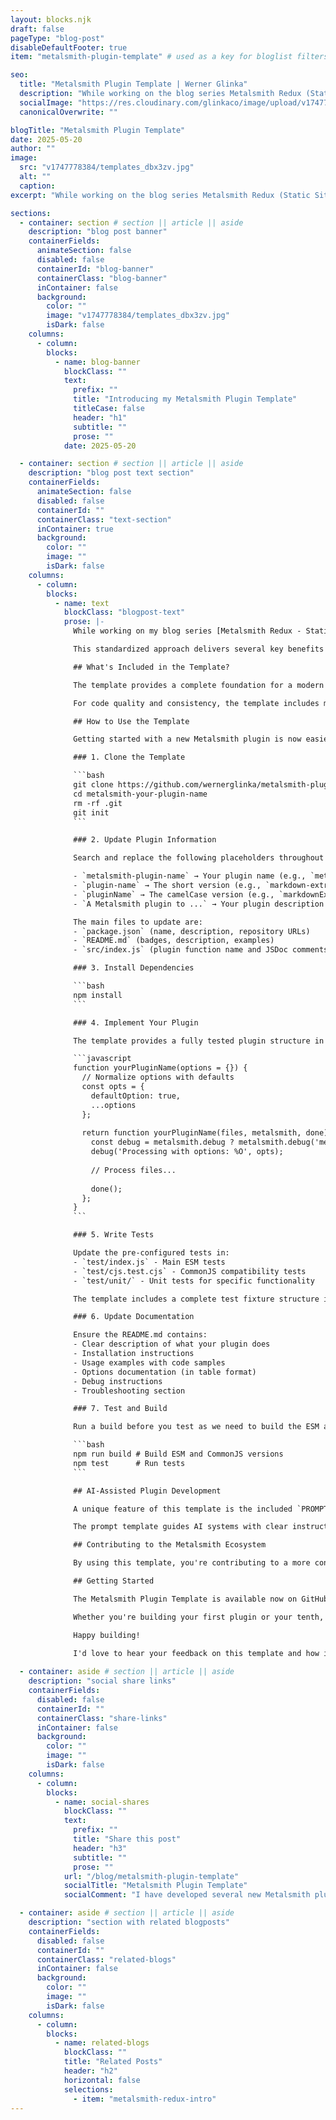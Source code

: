 ```yaml
---
layout: blocks.njk
draft: false
pageType: "blog-post"
disableDefaultFooter: true
item: "metalsmith-plugin-template" # used as a key for bloglist filters

seo:
  title: "Metalsmith Plugin Template | Werner Glinka"
  description: "While working on the blog series Metalsmith Redux (Static Site Generation in 2025), I developed several new plugins with the assistance of Claude AI, which led me to create a standardized template for Metalsmith plugins."
  socialImage: "https://res.cloudinary.com/glinkaco/image/upload/v1747778384/templates_dbx3zv.jpg"
  canonicalOverwrite: ""

blogTitle: "Metalsmith Plugin Template"
date: 2025-05-20
author: ""
image:
  src: "v1747778384/templates_dbx3zv.jpg"
  alt: ""
  caption:
excerpt: "While working on the blog series Metalsmith Redux (Static Site Generation in 2025), I developed several new plugins with the assistance of Claude AI, which led me to create a standardized template for Metalsmith plugins."

sections:
  - container: section # section || article || aside
    description: "blog post banner"
    containerFields:
      animateSection: false
      disabled: false
      containerId: "blog-banner"
      containerClass: "blog-banner"
      inContainer: false
      background:
        color: ""
        image: "v1747778384/templates_dbx3zv.jpg"
        isDark: false
    columns:
      - column:
        blocks:
          - name: blog-banner
            blockClass: ""
            text:
              prefix: ""
              title: "Introducing my Metalsmith Plugin Template"
              titleCase: false
              header: "h1"
              subtitle: ""
              prose: ""
            date: 2025-05-20

  - container: section # section || article || aside
    description: "blog post text section"
    containerFields:
      animateSection: false
      disabled: false
      containerId: ""
      containerClass: "text-section"
      inContainer: true
      background:
        color: ""
        image: ""
        isDark: false
    columns:
      - column:
        blocks:
          - name: text
            blockClass: "blogpost-text"
            prose: |-
              While working on my blog series [Metalsmith Redux - Static Site Generation in 2025](https://wernerglinka.com/blog/metalsmith-redux-intro), I developed several new plugins with the assistance of Claude AI. I found myself repeatedly modifying the [Metalsmith core plugin](https://github.com/metalsmith/core-plugin) structure for each new project, which led me to create a standardized template. This starter template simplified my plugin development and ensured consistency across my plugins.

              This standardized approach delivers several key benefits to both developers and users. Developers will appreciate the reduced development time, as there's no need to recreate configuration files and project structure for each new plugin. Users benefit from a consistent experience across plugins that follow the same patterns, making it easier to adopt new tools as they're released. The entire community gains from improved maintainability through standard testing and documentation practices. The template also embraces modern practices with dual ESM/CommonJS support, GitHub Actions workflows, and comprehensive testing approaches baked in from the start.

              ## What's Included in the Template?

              The template provides a complete foundation for a modern [Metalsmith plugin](https://metalsmith.io/plugins/). You'll find dual module support for both ESM and CommonJS to ensure maximum compatibility across different Node.js environments. The template comes with pre-configured [GitHub Actions](https://github.com/features/actions) workflows for automated testing and coverage reporting, saving you the trouble of setting up CI/CD pipelines from scratch. The testing setup is comprehensive, covering both ESM and CommonJS imports to ensure your plugin works in all environments.

              For code quality and consistency, the template includes modern tooling with [ESLint](https://eslint.org/) 9.x and [Prettier](https://prettier.io/) configurations. Release management is simplified through integration with [release-it](https://github.com/release-it/release-it) and conventional changelog generation. Developer experience is enhanced with [JSDoc](https://jsdoc.app/) typing that provides excellent IDE support without requiring TypeScript. All of this is wrapped in a standard documentation structure that ensures a consistent experience for users of your plugin.

              ## How to Use the Template

              Getting started with a new Metalsmith plugin is now easier than ever:

              ### 1. Clone the Template

              ```bash
              git clone https://github.com/wernerglinka/metalsmith-plugin-template.git metalsmith-your-plugin-name
              cd metalsmith-your-plugin-name
              rm -rf .git
              git init
              ```

              ### 2. Update Plugin Information

              Search and replace the following placeholders throughout the project:

              - `metalsmith-plugin-name` → Your plugin name (e.g., `metalsmith-markdown-extra`)
              - `plugin-name` → The short version (e.g., `markdown-extra`)
              - `pluginName` → The camelCase version (e.g., `markdownExtra`)
              - `A Metalsmith plugin to ...` → Your plugin description

              The main files to update are:
              - `package.json` (name, description, repository URLs)
              - `README.md` (badges, description, examples)
              - `src/index.js` (plugin function name and JSDoc comments)

              ### 3. Install Dependencies

              ```bash
              npm install
              ```

              ### 4. Implement Your Plugin

              The template provides a fully tested plugin structure in `src/index.js`. Modify it to implement your specific functionality while maintaining the two-phase plugin pattern:

              ```javascript
              function yourPluginName(options = {}) {
                // Normalize options with defaults
                const opts = {
                  defaultOption: true,
                  ...options
                };
                
                return function yourPluginName(files, metalsmith, done) {
                  const debug = metalsmith.debug ? metalsmith.debug('metalsmith-your-plugin-name') : () => {};
                  debug('Processing with options: %O', opts);
                  
                  // Process files...
                  
                  done();
                };
              }
              ```

              ### 5. Write Tests

              Update the pre-configured tests in:
              - `test/index.js` - Main ESM tests
              - `test/cjs.test.cjs` - CommonJS compatibility tests
              - `test/unit/` - Unit tests for specific functionality

              The template includes a complete test fixture structure in `test/fixtures/` to get you started quickly.

              ### 6. Update Documentation

              Ensure the README.md contains:
              - Clear description of what your plugin does
              - Installation instructions
              - Usage examples with code samples
              - Options documentation (in table format)
              - Debug instructions
              - Troubleshooting section

              ### 7. Test and Build

              Run a build before you test as we need to build the ESM and CommonJS versions of your plugin before testing.

              ```bash
              npm run build # Build ESM and CommonJS versions
              npm test      # Run tests
              ```

              ## AI-Assisted Plugin Development

              A unique feature of this template is the included `PROMPT-TEMPLATE.md` file, specifically designed for AI-assisted plugin development. When working with AI assistants like Claude, you can share this template to get structured, consistent help with your plugin development.

              The prompt template guides AI systems with clear instructions on plugin requirements and architecture, code standards and implementation patterns, testing approaches, and documentation needs. It also helps AI assistants avoid common pitfalls in Metalsmith plugin development. This approach has helped me develop several robust plugins in a fraction of the time it would typically take, and I believe it can do the same for you.

              ## Contributing to the Metalsmith Ecosystem

              By using this template, you're contributing to a more consistent and maintainable Metalsmith ecosystem. The community benefits from a lower barrier to entry for new plugin developers, while also gaining improved code quality through standardized testing and linting practices. Users enjoy a better experience with consistent documentation and interfaces across plugins, and everyone benefits from the future-proof architecture that supports modern JavaScript environments.

              ## Getting Started

              The Metalsmith Plugin Template is available now on GitHub at [wernerglinka/metalsmith-plugin-template](https://github.com/wernerglinka/metalsmith-plugin-template).

              Whether you're building your first plugin or your tenth, this template makes the development process smoother and more enjoyable. I welcome your contributions and feedback to make this template even better.

              Happy building!

              I'd love to hear your feedback on this template and how it could be improved. Let me know on [Bluesky](https://bsky.app/profile/wernerglinka.bsky.social) or open an issue on GitHub.
  
  - container: aside # section || article || aside
    description: "social share links"
    containerFields:
      disabled: false
      containerId: ""
      containerClass: "share-links"
      inContainer: false
      background:
        color: ""
        image: ""
        isDark: false
    columns:
      - column:
        blocks:
          - name: social-shares
            blockClass: ""
            text:
              prefix: ""
              title: "Share this post"
              header: "h3"
              subtitle: ""
              prose: ""
            url: "/blog/metalsmith-plugin-template"
            socialTitle: "Metalsmith Plugin Template"
            socialComment: "I have developed several new Metalsmith plugins with the assistance of Claude AI, which led me to create a standardized template. This starter template simplified my plugin development and ensured consistency across my plugins."

  - container: aside # section || article || aside
    description: "section with related blogposts"
    containerFields:
      disabled: false
      containerId: ""
      containerClass: "related-blogs"
      inContainer: false
      background:
        color: ""
        image: ""
        isDark: false
    columns:
      - column:
        blocks:
          - name: related-blogs
            blockClass: ""
            title: "Related Posts"
            header: "h2"
            horizontal: false
            selections:
              - item: "metalsmith-redux-intro"
---
```

